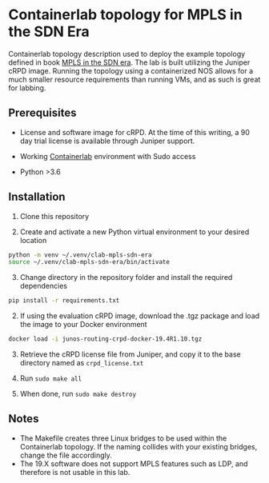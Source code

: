 # Containerlab topology for MPLS in the SDN Era

Containerlab topology description used to deploy the example topology defined in book [MPLS in the SDN era](https://www.oreilly.com/library/view/mpls-in-the/9781491905449/). The lab is built utilizing the Juniper cRPD image. Running the topology using a containerized NOS allows for a much smaller resource requirements than running VMs, and as such is great for labbing.

## Prerequisites

- License  and software image for cRPD. At the time of this writing, a 90 day trial license is available through Juniper support.

- Working [Containerlab](https://containerlab.dev) environment with Sudo access

- Python >3.6

## Installation

1. Clone this repository

2. Create and activate a new Python virtual environment to your desired location

```bash
python -m venv ~/.venv/clab-mpls-sdn-era
source ~/.venv/clab-mpls-sdn-era/bin/activate
```
3. Change directory in the repository folder and install the required dependencies

```bash
pip install -r requirements.txt
```

2. If using the evaluation cRPD image, download the .tgz package and load the image to your Docker environment

 ```bash
 docker load -i junos-routing-crpd-docker-19.4R1.10.tgz
 ```

3. Retrieve the cRPD license file from Juniper, and copy it to the base directory named as `crpd_license.txt`

4. Run `sudo make all`

5. When done, run `sudo make destroy`

## Notes

- The Makefile creates three Linux bridges to be used within the Containerlab topology. If the naming collides with your existing bridges, change the file accordingly.
- The 19.X software does not support MPLS features such as LDP, and therefore is not usable in this lab.
